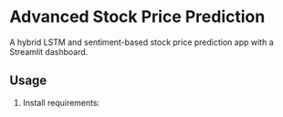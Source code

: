 # Advanced Stock Price Prediction

A hybrid LSTM and sentiment-based stock price prediction app with a Streamlit dashboard.

## Usage

1. Install requirements:
